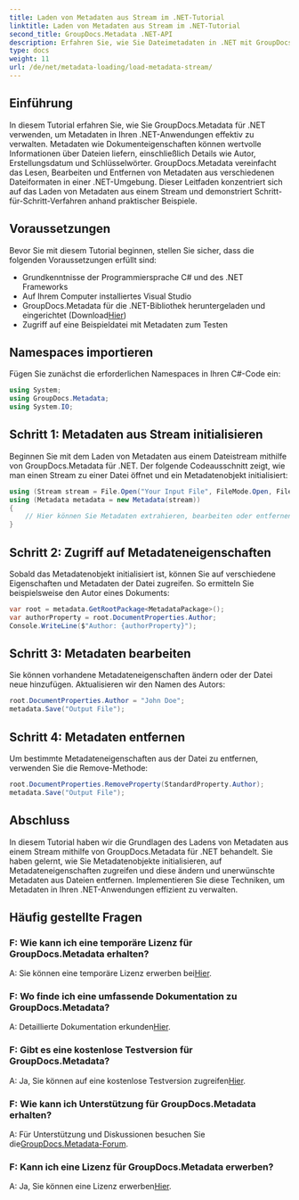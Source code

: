 ```yaml
---
title: Laden von Metadaten aus Stream im .NET-Tutorial
linktitle: Laden von Metadaten aus Stream im .NET-Tutorial
second_title: GroupDocs.Metadata .NET-API
description: Erfahren Sie, wie Sie Dateimetadaten in .NET mit GroupDocs.Metadata verwalten. Schritt-für-Schritt-Anleitung zum Laden, Bearbeiten und Entfernen von Metadaten aus Streams.
type: docs
weight: 11
url: /de/net/metadata-loading/load-metadata-stream/
---
```

## Einführung
In diesem Tutorial erfahren Sie, wie Sie GroupDocs.Metadata für .NET verwenden, um Metadaten in Ihren .NET-Anwendungen effektiv zu verwalten. Metadaten wie Dokumenteigenschaften können wertvolle Informationen über Dateien liefern, einschließlich Details wie Autor, Erstellungsdatum und Schlüsselwörter. GroupDocs.Metadata vereinfacht das Lesen, Bearbeiten und Entfernen von Metadaten aus verschiedenen Dateiformaten in einer .NET-Umgebung. Dieser Leitfaden konzentriert sich auf das Laden von Metadaten aus einem Stream und demonstriert Schritt-für-Schritt-Verfahren anhand praktischer Beispiele.
## Voraussetzungen
Bevor Sie mit diesem Tutorial beginnen, stellen Sie sicher, dass die folgenden Voraussetzungen erfüllt sind:
- Grundkenntnisse der Programmiersprache C# und des .NET Frameworks
- Auf Ihrem Computer installiertes Visual Studio
-  GroupDocs.Metadata für die .NET-Bibliothek heruntergeladen und eingerichtet (Download[Hier](https://releases.groupdocs.com/metadata/net/))
- Zugriff auf eine Beispieldatei mit Metadaten zum Testen

## Namespaces importieren
Fügen Sie zunächst die erforderlichen Namespaces in Ihren C#-Code ein:
```csharp
using System;
using GroupDocs.Metadata;
using System.IO;
```
## Schritt 1: Metadaten aus Stream initialisieren
Beginnen Sie mit dem Laden von Metadaten aus einem Dateistream mithilfe von GroupDocs.Metadata für .NET. Der folgende Codeausschnitt zeigt, wie man einen Stream zu einer Datei öffnet und ein Metadatenobjekt initialisiert:

```csharp
using (Stream stream = File.Open("Your Input File", FileMode.Open, FileAccess.ReadWrite))
using (Metadata metadata = new Metadata(stream))
{
    // Hier können Sie Metadaten extrahieren, bearbeiten oder entfernen
}
```
## Schritt 2: Zugriff auf Metadateneigenschaften
Sobald das Metadatenobjekt initialisiert ist, können Sie auf verschiedene Eigenschaften und Metadaten der Datei zugreifen. So ermitteln Sie beispielsweise den Autor eines Dokuments:

```csharp
var root = metadata.GetRootPackage<MetadataPackage>();
var authorProperty = root.DocumentProperties.Author;
Console.WriteLine($"Author: {authorProperty}");
```
## Schritt 3: Metadaten bearbeiten
Sie können vorhandene Metadateneigenschaften ändern oder der Datei neue hinzufügen. Aktualisieren wir den Namen des Autors:

```csharp
root.DocumentProperties.Author = "John Doe";
metadata.Save("Output File");
```
## Schritt 4: Metadaten entfernen
Um bestimmte Metadateneigenschaften aus der Datei zu entfernen, verwenden Sie die Remove-Methode:

```csharp
root.DocumentProperties.RemoveProperty(StandardProperty.Author);
metadata.Save("Output File");
```

## Abschluss
In diesem Tutorial haben wir die Grundlagen des Ladens von Metadaten aus einem Stream mithilfe von GroupDocs.Metadata für .NET behandelt. Sie haben gelernt, wie Sie Metadatenobjekte initialisieren, auf Metadateneigenschaften zugreifen und diese ändern und unerwünschte Metadaten aus Dateien entfernen. Implementieren Sie diese Techniken, um Metadaten in Ihren .NET-Anwendungen effizient zu verwalten.

## Häufig gestellte Fragen
### F: Wie kann ich eine temporäre Lizenz für GroupDocs.Metadata erhalten?
 A: Sie können eine temporäre Lizenz erwerben bei[Hier](https://purchase.groupdocs.com/temporary-license/).
### F: Wo finde ich eine umfassende Dokumentation zu GroupDocs.Metadata?
 A: Detaillierte Dokumentation erkunden[Hier](https://reference.groupdocs.com/metadata/net/).
### F: Gibt es eine kostenlose Testversion für GroupDocs.Metadata?
 A: Ja, Sie können auf eine kostenlose Testversion zugreifen[Hier](https://releases.groupdocs.com/).
### F: Wie kann ich Unterstützung für GroupDocs.Metadata erhalten?
 A: Für Unterstützung und Diskussionen besuchen Sie die[GroupDocs.Metadata-Forum](https://forum.groupdocs.com/c/metadata/14).
### F: Kann ich eine Lizenz für GroupDocs.Metadata erwerben?
 A: Ja, Sie können eine Lizenz erwerben[Hier](https://purchase.groupdocs.com/buy).